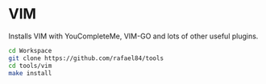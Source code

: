 # VIM

Installs VIM with YouCompleteMe, VIM-GO and lots of other useful plugins.


```bash
cd Workspace
git clone https://github.com/rafael84/tools
cd tools/vim
make install
```
